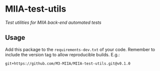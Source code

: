 MIIA-test-utils
===============
_Test utilities for MIIA back-end automated tests_


Usage
-----
Add this package to the `requirements-dev.txt` of your code. Remember to include
the version tag to allow reproducible builds. E.g.:
```
git+https://github.com/M3-MIIA/MIIA-test-utils.git@v0.1.0
```